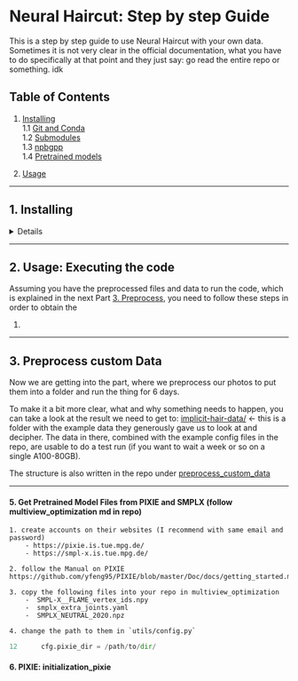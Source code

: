 # Neural Haircut: Step by step Guide

This is a step by step guide to use Neural Haircut with your own data.  
Sometimes it is not very clear in the official documentation, what you have to do specifically at that point and they just say: go read the entire repo or something. idk


## Table of Contents

1. [Installing](#git-repo-initialization-and-stuff)  
	1.1 [Git and Conda](#1-clone-repo-and-create-conda-environment)  
	1.2 [Submodules](#2-init-submodules)  
	1.3 [npbgpp](#3-setup-npbgpp)  
	1.4 [Pretrained models](#4-download-pretrained-neuralhaircut-models-from-google-drive)  

2. [Usage](#)

---

## 1. Installing

<details>

#### 1. Clone

Clone the git repository.

Create a new Conda environment with the given [requirements](neural_haircut.yaml) file.

```bash
git clone https://github.com/Amano47/NeuralHaircut.git
cd NeuralHaircut
conda env create -n neuralhaircut -f neural_haircut.yaml
conda activate neuralhaircut
```

#### 2. Init Submodules

Initialize the Submodules [CDGNet](https://github.com/tjpulkl/CDGNet), [MODNet](https://github.com/ZHKKKe/MODNet), [NeuS](https://github.com/Totoro97/NeuS), [k-diffusion](https://github.com/crowsonkb/k-diffusion) and [npbgpp](https://github.com/rakhimovv/npbgpp) with:  

```bash
git submodule update --init --recursive
```

#### 3. setup npbgpp

Run the setup code for npbgpp

```bash
cd npbgpp
python setup.py build develop
cd ..
```

#### 4. Download pretrained NeuralHaircut models from Google Drive

Pretrained Models for the second stage are in this Google Drive, provided by the original Author of Neural Haircut.

If gdown doesn't work properly, you can go to this link and download it manually, or you can visit the troubleshoot guide of the [gdown repository](https://github.com/wkentaro/gdown).

```bash
gdown --folder https://drive.google.com/drive/folders/1TCdJ0CKR3Q6LviovndOkJaKm8S1T9F_8
```

</details>

---

## 2. Usage: Executing the code

Assuming you have the preprocessed files and data to run the code, which is explained in the next Part [3. Preprocess](#3-preprocess-custom-data), you need to follow these steps in order to obtain the 

1. 



--- 
## 3. Preprocess custom Data

Now we are getting into the part, where we preprocess our photos to put them into a folder and run the thing for 6 days.

To make it a bit more clear, what and why something needs to happen, you can take a look at the result we need to get to: [implicit-hair-data/](https://drive.usercontent.google.com/download?id=1CADXQfC2IgxmFLwcLrm4G3ilWpW1g_PA&authuser=0) <- this is a folder with the example data they generously gave us to look at and decipher. The data in there, combined with the example config files in the repo, are usable to do a test run (if you want to wait a week or so on a single A100-80GB).

The structure is also written in the repo under [preprocess_custom_data](https://github.com/SamsungLabs/NeuralHaircut/tree/main/preprocess_custom_data) 

---
#### 5. Get Pretrained Model Files from PIXIE and SMPLX (follow multiview_optimization md in repo)
	1. create accounts on their websites (I recommend with same email and password)
		- https://pixie.is.tue.mpg.de/
		- https://smpl-x.is.tue.mpg.de/

	2. follow the Manual on PIXIE https://github.com/yfeng95/PIXIE/blob/master/Doc/docs/getting_started.md

	3. copy the following files into your repo in multiview_optimization
		-  SMPL-X__FLAME_vertex_ids.npy 
		-  smplx_extra_joints.yaml
		-  SMPLX_NEUTRAL_2020.npz

	4. change the path to them in `utils/config.py`

```python
12 	    cfg.pixie_dir = /path/to/dir/
```

#### 6. PIXIE: initialization_pixie
